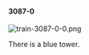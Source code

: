 #### 3087-0
![train-3087-0-0.png](https://github.com/lil-lab/nlvr/raw/master/nlvr/train/images/23/train-3087-0-0.png "train-3087-0-0.png")

There is a blue tower.